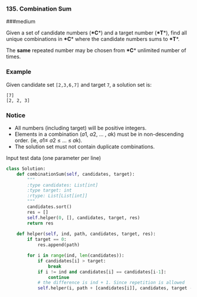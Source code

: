 ### 135. Combination Sum

###medium

Given a set of candidate numbers (**\*C***) and a target number (**\*T***), find all unique combinations in **\*C*** where the candidate numbers sums to **\*T***.

The **same** repeated number may be chosen from **\*C*** unlimited number of times.

### Example

Given candidate set `[2,3,6,7]` and target `7`, a solution set is:

```
[7]
[2, 2, 3]
```

### Notice

- All numbers (including target) will be positive integers.
- Elements in a combination (*a*1, *a*2, … , *a*k) must be in non-descending order. (ie, *a*1≤ *a*2 ≤ … ≤ *a*k).
- The solution set must not contain duplicate combinations.

Input test data (one parameter per line)

```python
class Solution:
    def combinationSum(self, candidates, target):
        """
        :type candidates: List[int]
        :type target: int
        :rtype: List[List[int]]
        """
        candidates.sort()
        res = []
        self.helper(0, [], candidates, target, res)
        return res
    
    def helper(self, ind, path, candidates, target, res):
        if target == 0:
            res.append(path)

        for i in range(ind, len(candidates)):
            if candidates[i] > target:
                break
            if i != ind and candidates[i] == candidates[i-1]:
                continue
            # the difference is ind + 1. Since repetition is allowed
            self.helper(i, path + [candidates[i]], candidates, target - candidates[i], res) 
                
```

